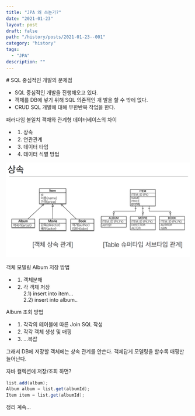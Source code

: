 ```yaml
---
title: "JPA 왜 쓰는가?"
date: "2021-01-23"
layout: post
draft: false
path: "/history/posts/2021-01-23--001"
category: "history"
tags:
  - "JPA"
description: ""
---
```


<span class="title__sub1"> # SQL 중심적인 개발의 문제점 </span>
- SQL 중심적인 개발을 진행해오고 있다.  
- 객체를 DB에 넣기 위해 SQL 의존적인 개  발을 할 수 밖에 없다.
- CRUD SQL 개발에 대해 무한반복 작업을 한다.


<span class="title__sub1">패러다임 불일치</span>
<span class="title__sub2"> 객채와 관계형 데이터베이스의 차이</span>
- 1) 상속
- 2) 연관관계
- 3) 데이터 타입
- 4) 데이터 식별 방법


![](./001-01.PNG)

<span class="title__sub2">객체 모델링 Album 저장 방법<span>
- 1) 객체분해
- 2) 각 객체 저장  
    2.1) insert into item...  
    2.2) insert into album..  

<span class="title__sub2">Album 조회 방법</span>
- 1) 각각의 테이블에 따른 Join SQL 작성
- 2) 각각 객체 생성 및 매핑
- 3) ...복잡

그래서 DB에 저장할 객체에는 상속 관계를 안쓴다.
객체답게 모델링을 할수록 매핑만 늘어난다.


<span class="title__sub2">자바 컬렉션에 저장/조회 하면?</span>
```java
list.add(album);
Album album = list.get(albumId);
Item item = list.get(albumId);
```

정리 계속...



